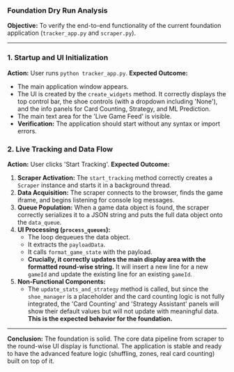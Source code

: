 ### Foundation Dry Run Analysis

**Objective:** To verify the end-to-end functionality of the current foundation application (`tracker_app.py` and `scraper.py`).

---

### 1. Startup and UI Initialization
**Action:** User runs `python tracker_app.py`.
**Expected Outcome:**
*   The main application window appears.
*   The UI is created by the `create_widgets` method. It correctly displays the top control bar, the shoe controls (with a dropdown including 'None'), and the info panels for Card Counting, Strategy, and ML Prediction.
*   The main text area for the 'Live Game Feed' is visible.
*   **Verification:** The application should start without any syntax or import errors.

### 2. Live Tracking and Data Flow
**Action:** User clicks 'Start Tracking'.
**Expected Outcome:**
1.  **Scraper Activation:** The `start_tracking` method correctly creates a `Scraper` instance and starts it in a background thread.
2.  **Data Acquisition:** The scraper connects to the browser, finds the game iframe, and begins listening for console log messages.
3.  **Queue Population:** When a game data object is found, the scraper correctly serializes it to a JSON string and puts the full data object onto the `data_queue`.
4.  **UI Processing (`process_queues`):**
    *   The loop dequeues the data object.
    *   It extracts the `payloadData`.
    *   It calls `format_game_state` with the payload.
    *   **Crucially, it correctly updates the main display area with the formatted round-wise string.** It will insert a new line for a new `gameId` and update the existing line for an existing `gameId`.
5.  **Non-Functional Components:**
    *   The `update_stats_and_strategy` method is called, but since the `shoe_manager` is a placeholder and the card counting logic is not fully integrated, the 'Card Counting' and 'Strategy Assistant' panels will show their default values but will not update with meaningful data. **This is the expected behavior for the foundation.**

---
**Conclusion:** The foundation is solid. The core data pipeline from scraper to the round-wise UI display is functional. The application is stable and ready to have the advanced feature logic (shuffling, zones, real card counting) built on top of it.
